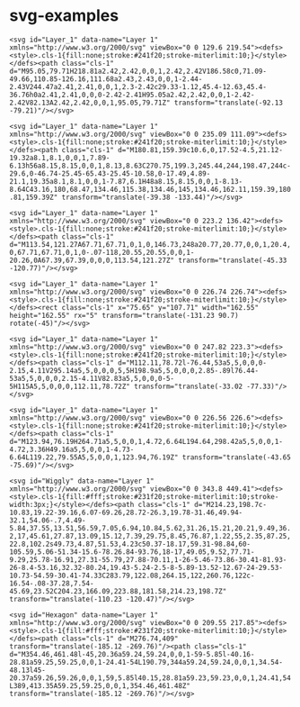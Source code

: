 # svg-examples

`<svg id="Layer_1" data-name="Layer 1" xmlns="http://www.w3.org/2000/svg" viewBox="0 0 129.6 219.54"><defs><style>.cls-1{fill:none;stroke:#241f20;stroke-miterlimit:10;}</style></defs><path class="cls-1" d="M95.05,79.71H218.81a2.42,2.42,0,0,1,2.42,2.42V186.58c0,71.09-49.66,110.85-126.16,111.68a2.43,2.43,0,0,1-2.44-2.43V244.47a2.41,2.41,0,0,1,2.3-2.42c29.33-1.12,45.4-12.63,45.4-36.76h0a2.41,2.41,0,0,0-2.42-2.41H95.05a2.42,2.42,0,0,1-2.42-2.42V82.13A2.42,2.42,0,0,1,95.05,79.71Z" transform="translate(-92.13 -79.21)"/></svg>`

`<svg id="Layer_1" data-name="Layer 1" xmlns="http://www.w3.org/2000/svg" viewBox="0 0 235.09 111.09"><defs><style>.cls-1{fill:none;stroke:#241f20;stroke-miterlimit:10;}</style></defs><path class="cls-1" d="M180.81,159.39c10.6,0,17.52-4.5,21.12-19.32a8.1,8.1,0,0,1,7.89-6.13h56a8.15,8.15,0,0,1,8.13,8.63C270.75,199.3,245.44,244,198.47,244c-29.6,0-46.74-25.45-65.43-25.45-10.58,0-17.49,4.89-21.1,19.35a8.1,8.1,0,0,1-7.87,6.1H48a8.15,8.15,0,0,1-8.13-8.64C43.16,180,68.47,134.46,115.38,134.46,145,134.46,162.11,159.39,180.81,159.39Z" transform="translate(-39.38 -133.44)"/></svg>`

`<svg id="Layer_1" data-name="Layer 1" xmlns="http://www.w3.org/2000/svg" viewBox="0 0 223.2 136.42"><defs><style>.cls-1{fill:none;stroke:#241f20;stroke-miterlimit:10;}</style></defs><path class="cls-1" d="M113.54,121.27A67.71,67.71,0,1,0,146.73,248a20.77,20.77,0,0,1,20.4,0,67.71,67.71,0,1,0-.07-118,20.55,20.55,0,0,1-20.26,0A67.39,67.39,0,0,0,113.54,121.27Z" transform="translate(-45.33 -120.77)"/></svg>`

`<svg id="Layer_1" data-name="Layer 1" xmlns="http://www.w3.org/2000/svg" viewBox="0 0 226.74 226.74"><defs><style>.cls-1{fill:none;stroke:#241f20;stroke-miterlimit:10;}</style></defs><rect class="cls-1" x="75.65" y="107.71" width="162.55" height="162.55" rx="5" transform="translate(-131.23 90.7) rotate(-45)"/></svg>`

`<svg id="Layer_1" data-name="Layer 1" xmlns="http://www.w3.org/2000/svg" viewBox="0 0 247.82 223.3"><defs><style>.cls-1{fill:none;stroke:#241f20;stroke-miterlimit:10;}</style></defs><path class="cls-1" d="M112.11,78.72l-76.44,53a5,5,0,0,0-2.15,4.11V295.14a5,5,0,0,0,5,5H198.9a5,5,0,0,0,2.85-.89l76.44-53a5,5,0,0,0,2.15-4.11V82.83a5,5,0,0,0-5-5H115A5,5,0,0,0,112.11,78.72Z" transform="translate(-33.02 -77.33)"/></svg>`

`<svg id="Layer_1" data-name="Layer 1" xmlns="http://www.w3.org/2000/svg" viewBox="0 0 226.56 226.6"><defs><style>.cls-1{fill:none;stroke:#241f20;stroke-miterlimit:10;}</style></defs><path class="cls-1" d="M123.94,76.19H264.71a5,5,0,0,1,4.72,6.64L194.64,298.42a5,5,0,0,1-4.72,3.36H49.16a5,5,0,0,1-4.73-6.64L119.22,79.55A5,5,0,0,1,123.94,76.19Z" transform="translate(-43.65 -75.69)"/></svg>`

`<svg id="Wiggly" data-name="Layer 1" xmlns="http://www.w3.org/2000/svg" viewBox="0 0 343.8 449.41"><defs><style>.cls-1{fill:#fff;stroke:#231f20;stroke-miterlimit:10;stroke-width:3px;}</style></defs><path class="cls-1" d="M214.23,198.7c-10.83,19.22-39.16,6.07-69.26,28.72-26.3,19.78-31.46,49.94-32.1,54.06-.7,4.49-5.84,37.55,13.51,56.59,7.05,6.94,10.84,5.62,31.26,15.21,20.21,9.49,36.2,17,45.61,27.87,13.09,15.12,7.39,29.75,8.45,76.87,1.22,55,2.35,87.25,22.8,102.2s49.73,4.87,51.53,4.23c50.37-18.17,59.31-98.84,60-105.59,5.06-51.34-15.6-78.26.84-93.76,18-17,49.05,9.52,77.71-9.29,25.78-16.91,27.31-55.79,27.88-70.11,1-26-5.46-73.86-30.41-81.93-26-8.4-53.16,32.32-80.24,19.43-5.24-2.5-8-5.89-13.52-12.67-24-29.53-10.73-54.59-30.41-74.33C283.79,122.08,264.15,122,260.76,122c-16.54-.08-37.28,7.54-45.69,23.52C204.23,166.09,223.88,181.58,214.23,198.7Z" transform="translate(-110.23 -120.47)"/></svg>`

`<svg id="Hexagon" data-name="Layer 1" xmlns="http://www.w3.org/2000/svg" viewBox="0 0 209.55 217.85"><defs><style>.cls-1{fill:#fff;stroke:#231f20;stroke-miterlimit:10;}</style></defs><path class="cls-1" d="M276.74,409" transform="translate(-185.12 -269.76)"/><path class="cls-1" d="M354.46,461.48l-45,20.36a59.24,59.24,0,0,1-59-5.85l-40.16-28.81a59.25,59.25,0,0,1-24.41-54L190.79,344a59.24,59.24,0,0,1,34.54-48.13l45-20.37a59.26,59.26,0,0,1,59,5.85l40.15,28.81a59.23,59.23,0,0,1,24.41,54L389,413.35A59.25,59.25,0,0,1,354.46,461.48Z" transform="translate(-185.12 -269.76)"/></svg>`




